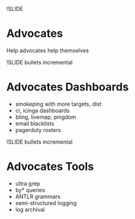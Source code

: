 !SLIDE 
# Advocates #

Help advocates help themselves

!SLIDE bullets incremental
# Advocates Dashboards #

* smokeping with more targets, dist
* ci, icinga dashboards
* bling, livemap, pingdom
* email blacklists
* pagerduty rosters

!SLIDE bullets incremental
# Advocates Tools #

* ultra grep
* by* queries
* ANTLR grammars
* semi-structured logging
* log archival
